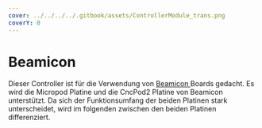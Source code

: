 ```yaml
---
cover: ../../../../.gitbook/assets/ControllerModule_trans.png
coverY: 0
---
```


# Beamicon

Dieser Controller ist für die Verwendung von [Beamicon ](https://beamicon2basic.com/index\_de.html)Boards gedacht. Es wird die Micropod Platine und die CncPod2 Platine von Beamicon unterstützt. Da sich der Funktionsumfang der beiden Platinen stark unterscheidet, wird im folgenden zwischen den beiden Platinen differenziert.

